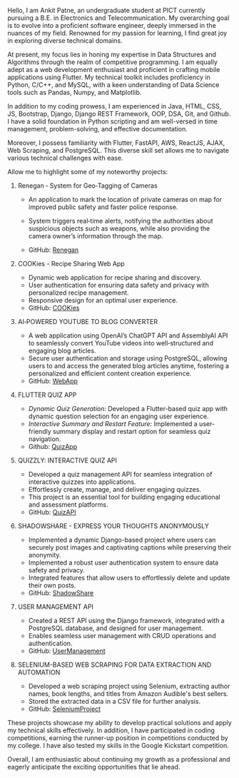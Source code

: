 Hello, I am Ankit Patne, an undergraduate student at PICT currently pursuing a B.E. in Electronics and Telecommunication. My overarching goal is to evolve into a proficient software engineer, deeply immersed in the nuances of my field. Renowned for my passion for learning, I find great joy in exploring diverse technical domains.

At present, my focus lies in honing my expertise in Data Structures and Algorithms through the realm of competitive programming. I am equally adept as a web development enthusiast and proficient in crafting mobile applications using Flutter. My technical toolkit includes proficiency in Python, C/C++, and MySQL, with a keen understanding of Data Science tools such as Pandas, Numpy, and Matplotlib.

In addition to my coding prowess, I am experienced in Java, HTML, CSS, JS, Bootstrap, Django, Django REST Framework, OOP, DSA, Git, and Github. I have a solid foundation in Python scripting and am well-versed in time management, problem-solving, and effective documentation.

Moreover, I possess familiarity with Flutter, FastAPI, AWS, ReactJS, AJAX, Web Scraping, and PostgreSQL. This diverse skill set allows me to navigate various technical challenges with ease.

Allow me to highlight some of my noteworthy projects:

1. Renegan ‑ System for Geo‑Tagging of Cameras
   - An application to mark the location of private cameras on map for improved public safety and faster police response.
   - System triggers real‑time alerts, notifying the authorities about suspicious objects such as weapons, while also providing the camera owner’s information through the map.

   - GitHub: [Renegan](https://github.com/TeamRenegan/RJPOLICE_HACK_1671_Renegan_6.git)

1. COOKies - Recipe Sharing Web App
   - Dynamic web application for recipe sharing and discovery.
   - User authentication for ensuring data safety and privacy with personalized recipe management.
   - Responsive design for an optimal user experience.
   - GitHub: [COOKies](https://github.com/ankitpatne/Full-Stack-Recipe-App.git)

3. AI‑POWERED YOUTUBE TO BLOG CONVERTER
   - A web application using OpenAI’s ChatGPT API and AssemblyAI API to seamlessly convert YouTube videos into well‑structured and engaging blog articles.
   - Secure user authentication and storage using PostgreSQL, allowing users to and access the generated blog articles anytime, fostering a personalized and efficient content creation experience.
   - GitHub: [WebApp](https://github.com/ankitpatne/AI-Blog-Generator.git)

4. FLUTTER QUIZ APP 
   - *Dynamic Quiz Generation:* Developed a Flutter-based quiz app with dynamic question selection for an engaging user experience.
   - *Interactive Summary and Restart Feature:* Implemented a user-friendly summary display and restart option for seamless quiz navigation.
   - Github: [QuizApp](https://github.com/ankitpatne/Flutter-Quiz-App.git)

3. QUIZZLY: INTERACTIVE QUIZ API 
   - Developed a quiz management API for seamless integration of interactive quizzes into applications.
   - Effortlessly create, manage, and deliver engaging quizzes.
   - This project is an essential tool for building engaging educational and assessment platforms.
   - GitHub: [QuizAPI](https://github.com/anankitpatne12/Main_Quiz_API)

5. SHADOWSHARE - EXPRESS YOUR THOUGHTS ANONYMOUSLY 
   - Implemented a dynamic Django-based project where users can securely post images and captivating captions while preserving their anonymity.
   - Implemented a robust user authentication system to ensure data safety and privacy.
   - Integrated features that allow users to effortlessly delete and update their own posts.
   - GitHub: [ShadowShare](https://github.com/anankitpatne12/Shadow_Share)
     
4. USER MANAGEMENT API 
   - Created a REST API using the Django framework, integrated with a PostgreSQL database, and designed for user management.
   - Enables seamless user management with CRUD operations and authentication.
   - GitHub: [UserManagement](https://github.com/anankitpatne12/API-AUCTOPUS)

6. SELENIUM-BASED WEB SCRAPING FOR DATA EXTRACTION AND AUTOMATION 
   - Developed a web scraping project using Selenium, extracting author names, book lengths, and titles from Amazon Audible's best sellers.
   - Stored the extracted data in a CSV file for further analysis.
   - GitHub: [SeleniumProject](https://github.com/anankitpatne12/DataScraping)

These projects showcase my ability to develop practical solutions and apply my technical skills effectively. In addition, I have participated in coding competitions, earning the runner-up position in competitions conducted by my college. I have also tested my skills in the Google Kickstart competition.

Overall, I am enthusiastic about continuing my growth as a professional and eagerly anticipate the exciting opportunities that lie ahead.
